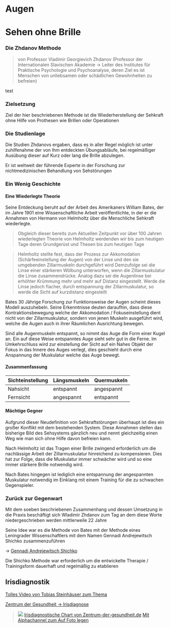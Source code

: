 # Augen
# Sehen ohne Brille
### Die Zhdanov Methode
> von Professor Vladimir Georgievich Zhdanov (Professor der Internationalen Slavischen Akademie -> Leiter des Institutes für Praktische Psychologie und Psychoanalyse, deren Ziel es ist Menschen von unliebsamen oder schädlichen Gewohnheiten zu befreien)

test
### Zielsetzung
Ziel der hier beschriebenen Methode ist die Wiederherstellung der Sehkraft ohne Hilfe von Prothesen wie Brillen oder Operationen

### Die Studienlage
Die Studien Zhdanovs ergaben, dass es in aller Regel möglich ist unter zuhilfenahme der von Ihm entdeckten Übungsabläufe, bei regelmäßiger Ausübung dieser auf Kurz oder lang die Brille abzulegen.

Er ist weltweit der führende Experte in der Forschung zur nichtmedizinischen Behandlung von Sehstörungen

### Ein Wenig Geschichte
#### Eine Wiederlegte Theorie
Seine Entdeckung beruht auf der Arbeit des Amerikaners William Bates, der im Jahre 1901 eine Wissenschaftliche Arbeit veröffentlichte, in der er die Annahmen von Hermann von Helmholtz über die Menschliche Sehkraft wiederlegte.

>Obgleich dieser bereits zum Aktuellen Zeitpunkt vor über 100 Jahren wiederlegten Theorie von Helmholtz werdenden wir bis zum heutigen Tage deren Grundgerüst und Thesen bis zum heutigen Tage

>Helmholtz stellte fest, dass der Prozess zur Akkomodation (Schärfeeinstellung der Augen) von der Linse und den sie umgebenden Zillarmuskeln durchgeführt wird
>Demzufolge sei die Linse einer stärkeren Wölbung unterworfen, wenn die Zillarmuskulatur die Linse zusammendrücke.
>Analog dazu sei die Augenlinse bei erhöhter Krümmung mehr und mehr auf Distanz eingestellt.
>Werde die Linse jedoch flacher, durch entspannung der Zillarmuskulatur, so werde die Sicht auf kurzdistanz eingestellt


Bates 30 Jährige Forschung zur Funktionsweise der Augen scheint dieses Modell auszuhebeln.
Seine Erkenntnisse deuten daraufhin, dass diese Kontraktionsbewegung welche der Akkomodation / Fokuseinstellung dient nicht von der Zillarmuskulatur, sondern von jenen Muskeln ausgeführt wird, welche die Augen auch in ihrer Räumlichen Ausrichtung bewegen.

Sind alle Augenmuskeln entspannt, so nimmt das Auge die Form einer Kugel an. Ein auf diese Weise entspanntes Auge sieht sehr gut in die Ferne.
Im Umkehrschluss wird zur einstellung der Sicht auf ein Nahes Objekt der Fokus in das Innere des Auges verlegt, dies geschieht durch eine Anspannung der Muskulatur welche das Auge bewegt. 

#### Zusammenfassung
| Sichteinstellung | Längsmuskeln | Quermuskeln |
| ---------------- | ------------ | ----------- |
| Nahsicht         | entspannt    | angespannt  |
| Fernsicht        | angespannt   | entspannt   |         |

#### Mächtige Gegner
Aufgrund dieser Neudefinition von Sehkraftstörungen überhaupt ist dies ein großer Konflikt mit dem bestehenden System.
Diese Annahmen stellen das bisherige Bild des Sehsystems gänzlich neu und nennt gleichzeitig einen Weg wie man sich ohne Hilfe davon befreien kann.

Nach Helmholtz ist das Tragen einer Brille zwingend erforderlich um die nachlässige Arbeit der Zillarmuskulatur hinreichend zu kompensieren.
Dies hat zur Folge, dass die Muskulatur immer schwächer wird und so eine immer stärkere Brille notwendig wird.

Nach Bates hingegen ist lediglich eine entspannung der angespannten Muskulatur notwendig im Einklang mit einem Training für die zu schwachen Gegenspieler.

### Zurück zur Gegenwart
Mit dem soeben beschriebenen Zusammenhang und dessen Umsetzung in die Praxis beschäftigt sich Wladimir Zhdanov zum Tag an dem diese Worte niedergeschrieben werden mittlerweile 22 Jahre

Seine Idee war es die Methode von Bates mit der Methode eines Leningrader Wissenschaftlers mit dem Namen Gennadi Andrejewitsch Shichko zusammenzuführen

-> [Gennadi Andrejewitsch Shichko](../Wichtige%20Persönlichkeiten/Gennadi%20Andrejewitsch%20Shichko.md)

Die Shichko Methode war erforderlich um die entwickelte Therapie / Trainingsform dauerhaft und regelmäßig zu etablieren










## Irisdiagnostik
[Tolles Video von Tobias Steinhäuser zum Thema](https://www.youtube.com/watch?v=pQwMU_n8g4c)

[Zentrum der Gesundheit -> Irisdiagnose](https://www.zentrum-der-gesundheit.de/bibliothek/koerper/augen/irisdiagnose)

>![](__Attatchments/Augen.webp)
>[Irisdiagnostische Chart von Zentrum-der-gesundheit.de](https://static.zentrum-der-gesundheit.de/img/39e2c70cbca452552562eccca3e426fd?width=1280&height=720)
>[Mit Alphachannel zum Auf Foto legen](__Attatchments/Augen_Alphaoverlay.webp)

